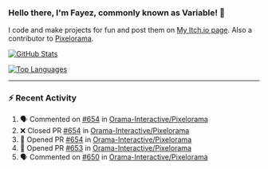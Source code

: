 ### Hello there, I'm Fayez, commonly known as Variable! 👋
I code and make projects for fun and post them on [My Itch.io page](https://variable-industries.itch.io/). Also a contributor to [Pixelorama](https://github.com/Orama-Interactive/Pixelorama).

[![GitHub Stats](https://github-readme-stats.vercel.app/api/?username=Variable-ind&show_icons=true&theme=merko)](https://github.com/anuraghazra/github-readme-stats)

[![Top Languages](https://github-readme-stats.vercel.app/api/top-langs/?username=Variable-ind&layout=compact&theme=merko)](https://github.com/anuraghazra/github-readme-stats)

---

### :zap: Recent Activity

<!--START_SECTION:activity-->
1. 🗣 Commented on [#654](https://github.com/Orama-Interactive/Pixelorama/issues/654) in [Orama-Interactive/Pixelorama](https://github.com/Orama-Interactive/Pixelorama)
2. ❌ Closed PR [#654](https://github.com/Orama-Interactive/Pixelorama/pull/654) in [Orama-Interactive/Pixelorama](https://github.com/Orama-Interactive/Pixelorama)
3. 💪 Opened PR [#654](https://github.com/Orama-Interactive/Pixelorama/pull/654) in [Orama-Interactive/Pixelorama](https://github.com/Orama-Interactive/Pixelorama)
4. 💪 Opened PR [#653](https://github.com/Orama-Interactive/Pixelorama/pull/653) in [Orama-Interactive/Pixelorama](https://github.com/Orama-Interactive/Pixelorama)
5. 🗣 Commented on [#650](https://github.com/Orama-Interactive/Pixelorama/issues/650) in [Orama-Interactive/Pixelorama](https://github.com/Orama-Interactive/Pixelorama)
<!--END_SECTION:activity-->

<!--
**Variable-ind/Variable-ind** is a ✨ _special_ ✨ repository because its `README.md` (this file) appears on your GitHub profile.

Here are some ideas to get you started:
- 🌱 I’m currently studying at ...
- 🔭 I’m currently working on ...
- 👯 I’m looking to collaborate on ...
- 🤔 I’m looking for help with ...
- 💬 Ask me about ...
- 📫 How to reach me: ...
- ⚡ Fun fact: ...
-->
